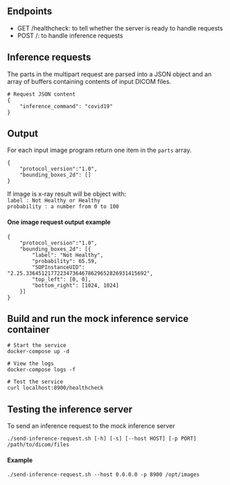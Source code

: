 ## Endpoints

- GET /healthcheck: to tell whether the server is ready to handle requests  
- POST /: to handle inference requests

## Inference requests

The parts in the multipart request are parsed into a JSON object and an array of buffers containing contents of input DICOM files.
```
# Request JSON content
{
    "inference_command": "covid19"
}
```

## Output 
For each input image program return one item in the `parts` array. 
```
{
    "protocol_version":"1.0",
    "bounding_boxes_2d": []
}
```

If image is x-ray result will be object with:  
`label : Not Healthy or Healthy`  
`probability : a number from 0 to 100`  


#### One image request output example
```
{
    "protocol_version":"1.0",
    "bounding_boxes_2d": [{ 
        "label": "Not Healthy", 
        "probability": 65.59,
        "SOPInstanceUID": "2.25.336451217722347364678629652826931415692", 
        "top_left": [0, 0], 
        "bottom_right": [1024, 1024]
    }]
}
```

## Build and run the mock inference service container

```
# Start the service
docker-compose up -d

# View the logs
docker-compose logs -f

# Test the service
curl localhost:8900/healthcheck
```
    
## Testing the inference server

To send an inference request to the mock inference server
```
./send-inference-request.sh [-h] [-s] [--host HOST] [-p PORT] /path/to/dicom/files
```
#### Example

```
./send-inference-request.sh --host 0.0.0.0 -p 8900 /opt/images
```